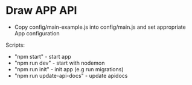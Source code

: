 # Draw APP API

* Copy config/main-example.js into config/main.js and set appropriate App configuration

Scripts:
* "npm start" -  start app
* "npm run dev" - start with nodemon
* "npm run init" - init app (e.g run migrations)
* "npm run update-api-docs" - update apidocs
